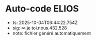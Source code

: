 # Auto-code ELIOS
- ts: 2025-10-04T06:44:22.754Z
- sig: ∞.je.toi.nous.432.528
- note: fichier généré automatiquement